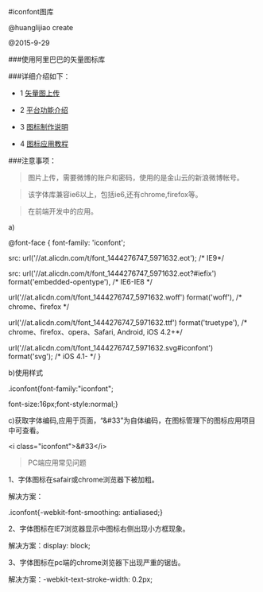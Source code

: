 #iconfont图库

@huanglijiao create

@2015-9-29

###使用阿里巴巴的矢量图标库  

###详细介绍如下：

* 1 [矢量图上传](http://www.iconfont.cn/)

* 2 [平台功能介绍](http://www.iconfont.cn/help/platform.html)

* 3 [图标制作说明](http://www.iconfont.cn/help/iconmake.html)

* 4 [图标应用教程](http://www.iconfont.cn/help/iconuse.html)

###注意事项：

> 图片上传，需要微博的账户和密码，使用的是金山云的新浪微博帐号。

> 该字体库兼容ie6以上，包括ie6,还有chrome,firefox等。

> 在前端开发中的应用。

a)

@font-face {
  font-family: 'iconfont';

  src: url('//at.alicdn.com/t/font_1444276747_5971632.eot'); /* IE9*/

  src: url('//at.alicdn.com/t/font_1444276747_5971632.eot?#iefix') format('embedded-opentype'), /* IE6-IE8 */

  url('//at.alicdn.com/t/font_1444276747_5971632.woff') format('woff'), /* chrome、firefox */

  url('//at.alicdn.com/t/font_1444276747_5971632.ttf') format('truetype'), /* chrome、firefox、opera、Safari, Android, iOS 4.2+*/

  url('//at.alicdn.com/t/font_1444276747_5971632.svg#iconfont') format('svg'); /* iOS 4.1- */
}

b)使用样式

.iconfont{font-family:"iconfont";

font-size:16px;font-style:normal;}

c)获取字体编码,应用于页面，“&#33”为自体编码，在图标管理下的图标应用项目中可查看。

&lt;i class="iconfont"&gt;&#33&lt;/i&gt;

> PC端应用常见问题

1、字体图标在safair或chrome浏览器下被加粗。

解决方案：

.iconfont{-webkit-font-smoothing: antialiased;}

2、字体图标在IE7浏览器显示中图标右侧出现小方框现象。

解决方案：display: block;

3、字体图标在pc端的chrome浏览器下出现严重的锯齿。

解决方案：-webkit-text-stroke-width: 0.2px;